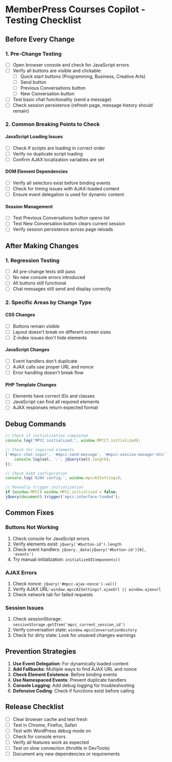 # MemberPress Courses Copilot - Testing Checklist

## Before Every Change

### 1. Pre-Change Testing
- [ ] Open browser console and check for JavaScript errors
- [ ] Verify all buttons are visible and clickable:
  - [ ] Quick start buttons (Programming, Business, Creative Arts)
  - [ ] Send button
  - [ ] Previous Conversations button
  - [ ] New Conversation button
- [ ] Test basic chat functionality (send a message)
- [ ] Check session persistence (refresh page, message history should remain)

### 2. Common Breaking Points to Check

#### JavaScript Loading Issues
- [ ] Check if scripts are loading in correct order
- [ ] Verify no duplicate script loading
- [ ] Confirm AJAX localization variables are set

#### DOM Element Dependencies
- [ ] Verify all selectors exist before binding events
- [ ] Check for timing issues with AJAX-loaded content
- [ ] Ensure event delegation is used for dynamic content

#### Session Management
- [ ] Test Previous Conversations button opens list
- [ ] Test New Conversation button clears current session
- [ ] Verify session persistence across page reloads

## After Making Changes

### 1. Regression Testing
- [ ] All pre-change tests still pass
- [ ] No new console errors introduced
- [ ] All buttons still functional
- [ ] Chat messages still send and display correctly

### 2. Specific Areas by Change Type

#### CSS Changes
- [ ] Buttons remain visible
- [ ] Layout doesn't break on different screen sizes
- [ ] Z-index issues don't hide elements

#### JavaScript Changes
- [ ] Event handlers don't duplicate
- [ ] AJAX calls use proper URL and nonce
- [ ] Error handling doesn't break flow

#### PHP Template Changes
- [ ] Elements have correct IDs and classes
- [ ] JavaScript can find all required elements
- [ ] AJAX responses return expected format

## Debug Commands

```javascript
// Check if initialization completed
console.log('MPCC initialized:', window.MPCC?.initialized);

// Check for required elements
['#mpcc-chat-input', '#mpcc-send-message', '#mpcc-session-manager-btn'].forEach(sel => {
    console.log(sel, ':', jQuery(sel).length);
});

// Check AJAX configuration
console.log('AJAX config:', window.mpccAISettings);

// Manually trigger initialization
if (window.MPCC) window.MPCC.initialized = false;
jQuery(document).trigger('mpcc:interface-loaded');
```

## Common Fixes

### Buttons Not Working
1. Check console for JavaScript errors
2. Verify elements exist: `jQuery('#button-id').length`
3. Check event handlers: `jQuery._data(jQuery('#button-id')[0], 'events')`
4. Try manual initialization: `initializeUIComponents()`

### AJAX Errors
1. Check nonce: `jQuery('#mpcc-ajax-nonce').val()`
2. Verify AJAX URL: `window.mpccAISettings?.ajaxUrl || window.ajaxurl`
3. Check network tab for failed requests

### Session Issues
1. Check sessionStorage: `sessionStorage.getItem('mpcc_current_session_id')`
2. Verify conversation state: `window.mpccConversationHistory`
3. Check for dirty state: Look for unsaved changes warnings

## Prevention Strategies

1. **Use Event Delegation**: For dynamically loaded content
2. **Add Fallbacks**: Multiple ways to find AJAX URL and nonce
3. **Check Element Existence**: Before binding events
4. **Use Namespaced Events**: Prevent duplicate handlers
5. **Console Logging**: Add debug logging for troubleshooting
6. **Defensive Coding**: Check if functions exist before calling

## Release Checklist

- [ ] Clear browser cache and test fresh
- [ ] Test in Chrome, Firefox, Safari
- [ ] Test with WordPress debug mode on
- [ ] Check for console errors
- [ ] Verify all features work as expected
- [ ] Test on slow connection (throttle in DevTools)
- [ ] Document any new dependencies or requirements
